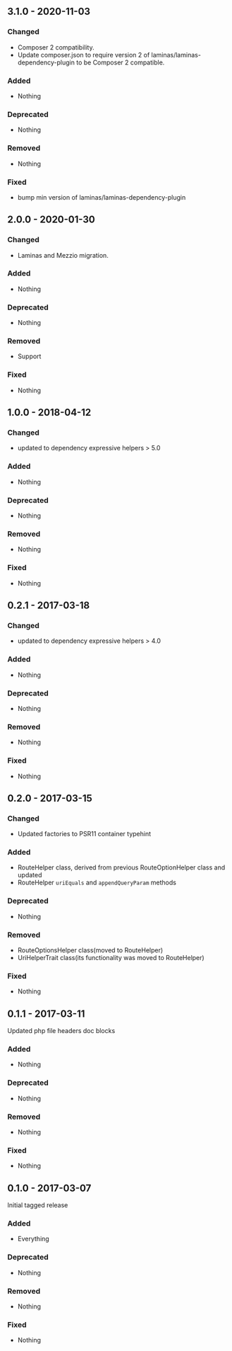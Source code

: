 ## 3.1.0 - 2020-11-03

### Changed
* Composer 2 compatibility.
* Update composer.json to require version 2 of laminas/laminas-dependency-plugin to be Composer 2 compatible.

### Added
* Nothing

### Deprecated
* Nothing

### Removed
* Nothing

### Fixed
* bump min version of laminas/laminas-dependency-plugin

## 2.0.0 - 2020-01-30

### Changed
* Laminas and Mezzio migration.

### Added
* Nothing

### Deprecated
* Nothing

### Removed
* Support

### Fixed
* Nothing


## 1.0.0 - 2018-04-12

### Changed
* updated to dependency expressive helpers > 5.0

### Added
* Nothing

### Deprecated
* Nothing

### Removed
* Nothing

### Fixed
* Nothing


## 0.2.1 - 2017-03-18

### Changed
* updated to dependency expressive helpers > 4.0

### Added
* Nothing

### Deprecated
* Nothing

### Removed
* Nothing

### Fixed
* Nothing


## 0.2.0 - 2017-03-15

### Changed
* Updated factories to PSR11 container typehint

### Added
* RouteHelper class, derived from previous RouteOptionHelper class and updated
* RouteHelper `uriEquals` and `appendQueryParam` methods

### Deprecated
* Nothing

### Removed
* RouteOptionsHelper class(moved to RouteHelper)
* UriHelperTrait class(its functionality was moved to RouteHelper)

### Fixed
* Nothing


## 0.1.1 - 2017-03-11

Updated php file headers doc blocks

### Added
* Nothing

### Deprecated
* Nothing

### Removed
* Nothing

### Fixed
* Nothing


## 0.1.0 - 2017-03-07

Initial tagged release

### Added
* Everything

### Deprecated
* Nothing

### Removed
* Nothing

### Fixed
* Nothing
